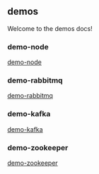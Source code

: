 ## demos
Welcome to the demos docs!
### demo-node
[demo-node](/demo-node)

### demo-rabbitmq
[demo-rabbitmq](/demo-rabbitmq)

### demo-kafka
[demo-kafka](/demo-kafka)

### demo-zookeeper
[demo-zookeeper](/demo-zookeeper)

